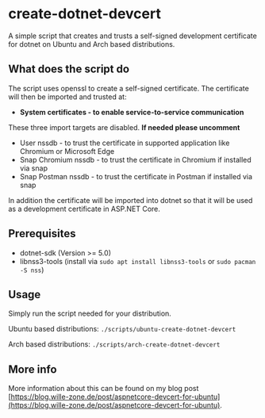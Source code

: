 # create-dotnet-devcert

A simple script that creates and trusts a self-signed development certificate for dotnet on Ubuntu and Arch based distributions.

## What does the script do

The script uses openssl to create a self-signed certificate. The certificate will then be imported and trusted at:

- **System certificates - to enable service-to-service communication**

These three import targets are disabled. **If needed please uncomment**
- User nssdb - to trust the certificate in supported application like Chromium or Microsoft Edge
- Snap Chromium nssdb - to trust the certificate in Chromium if installed via snap
- Snap Postman nssdb - to trust the certificate in Postman if installed via snap

In addition the certificate will be imported into dotnet so that it will be used as a development certificate in ASP.NET Core.

## Prerequisites

- dotnet-sdk (Version >= 5.0)
- libnss3-tools (install via `sudo apt install libnss3-tools` or `sudo pacman -S nss`)

## Usage

Simply run the script needed for your distribution.

Ubuntu based distributions:
`./scripts/ubuntu-create-dotnet-devcert`

Arch based distributions:
`./scripts/arch-create-dotnet-devcert`

## More info

More information about this can be found on my blog post [https://blog.wille-zone.de/post/aspnetcore-devcert-for-ubuntu](https://blog.wille-zone.de/post/aspnetcore-devcert-for-ubuntu).
